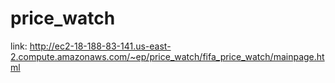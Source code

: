 # price_watch

link: http://ec2-18-188-83-141.us-east-2.compute.amazonaws.com/~ep/price_watch/fifa_price_watch/mainpage.html
